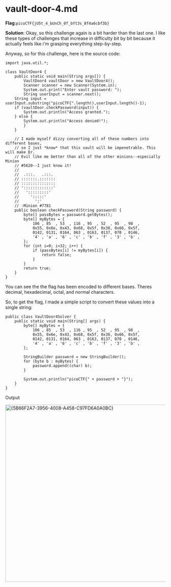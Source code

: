 # vault-door-4.md
__Flag__:`picoCTF{jU5t_4_bUnCh_0f_bYt3s_8f4a6cbf3b}`

__Solution__: Okay, so this challenge again is a bit harder than the last one. I like these types of challenges that increase in difficulty bit by bit because it actually feels like i'm grasping everything
step-by-step.

Anyway, so for this challenge, here is the source code:
```
import java.util.*;

class VaultDoor4 {
    public static void main(String args[]) {
        VaultDoor4 vaultDoor = new VaultDoor4();
        Scanner scanner = new Scanner(System.in);
        System.out.print("Enter vault password: ");
        String userInput = scanner.next();
	String input = userInput.substring("picoCTF{".length(),userInput.length()-1);
	if (vaultDoor.checkPassword(input)) {
	    System.out.println("Access granted.");
	} else {
	    System.out.println("Access denied!");
        }
    }

    // I made myself dizzy converting all of these numbers into different bases,
    // so I just *know* that this vault will be impenetrable. This will make Dr.
    // Evil like me better than all of the other minions--especially Minion
    // #5620--I just know it!
    //
    //  .:::.   .:::.
    // :::::::.:::::::
    // :::::::::::::::
    // ':::::::::::::'
    //   ':::::::::'
    //     ':::::'
    //       ':'
    // -Minion #7781
    public boolean checkPassword(String password) {
        byte[] passBytes = password.getBytes();
        byte[] myBytes = {
            106 , 85  , 53  , 116 , 95  , 52  , 95  , 98  ,
            0x55, 0x6e, 0x43, 0x68, 0x5f, 0x30, 0x66, 0x5f,
            0142, 0131, 0164, 063 , 0163, 0137, 070 , 0146,
            '4' , 'a' , '6' , 'c' , 'b' , 'f' , '3' , 'b' ,
        };
        for (int i=0; i<32; i++) {
            if (passBytes[i] != myBytes[i]) {
                return false;
            }
        }
        return true;
    }
}
```

You can see the the flag has been encoded to different bases. Theres decimal, hexadecimal, octal, and normal characters. 

So, to get the flag, I made a simple script to convert these values into a single string:
```
public class VaultDoor4Solver {
    public static void main(String[] args) {
        byte[] myBytes = {
            106 , 85  , 53  , 116 , 95  , 52  , 95  , 98  ,
            0x55, 0x6e, 0x43, 0x68, 0x5f, 0x30, 0x66, 0x5f,
            0142, 0131, 0164, 063 , 0163, 0137, 070 , 0146,
            '4' , 'a' , '6' , 'c' , 'b' , 'f' , '3' , 'b' ,
        };

        StringBuilder password = new StringBuilder();
        for (byte b : myBytes) {
            password.append((char) b);
        }

        System.out.println("picoCTF{" + password + "}");
    }
}
```

Output

<img width="556" alt="{5B66F2A7-3956-4008-A458-C97FD6A0A0BC}" src="https://github.com/user-attachments/assets/8bb58596-f6f0-483f-a875-0202cb296cbe">

